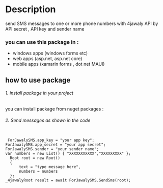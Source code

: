 <h1>Description</h1>
<p>send SMS messages to one or more phone numbers with 4jawaly API by API secret , API key and sender name </p>
<h3>you can use this package in :</h3>
<ul>
<li>windows apps (windows forms etc)</li>
<li>web apps (asp.net, asp.net core)</li>
<li>mobile apps (xamarin forms , dot net MAUI)</li>
</ul>

<h2> how to use package</p2>
<h6>1. install package in your project</h6>
you can install package from nuget packages : 

<h6>2. Send messages as shown in the code</h6>
 <code>
 ForJawalySMS.app_key = "your app key";
ForJawalySMS.app_secret = "your app secret";
ForJawalySMS.sender = "your sender name";
var numbers = new List<string>() { "XXXXXXXXXXX","XXXXXXXXX" };
  Root root = new Root()
  {
      text = "type message here",
      numbers = numbers
  };
_4jawalyRoot result = await ForJawalySMS.SendSms(root);
</code>




